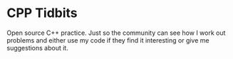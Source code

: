 # CPP Tidbits

Open source C++ practice. Just so the community can see how I work out problems and either use my code if they find it interesting or give me suggestions about it.